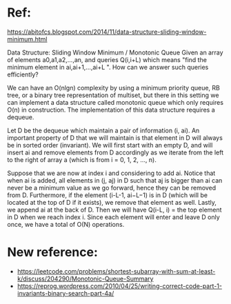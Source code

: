 # Ref:
https://abitofcs.blogspot.com/2014/11/data-structure-sliding-window-minimum.html

Data Structure: Sliding Window Minimum / Monotonic Queue
Given an array of elements a0,a1,a2,…,an, and queries Q(i,i+L) which means "find the minimum element in ai,ai+1,…,ai+L ".
How can we answer such queries efficiently?

We can have an O(nlgn) complexity by using a minimum priority queue, RB tree, or a binary tree representation of multiset, 
but there in this setting we can implement a data structure called monotonic queue which only requires O(n) in construction.
The implementation of this data structure requires a dequeue.

Let D be the dequeue which maintain a pair of information (i, ai). 
An important property of D that we will maintain is that element in D will always be in sorted order (invariant). 
We will first start with an empty D, and will insert ai and remove elements from D accordingly as we iterate
from the left to the right of array a (which is from i = 0, 1, 2, ..., n).

Suppose that we are now at index i and considering to add ai. 
Notice that when ai is added, all elements in (j, aj) in D such that aj is bigger than ai can never be a minimum value as we go forward, 
hence they can be removed from D. Furthermore, if the element (i-L-1, ai−L−1) is in D (which will be located at the top of D if it exists),
we remove that element as well. Lastly, we append ai at the back of D. Then we will have Q(i-L, i) = the top element in D
when we reach index i. Since each element will enter and leave D only once, we have a total of O(N) operations. 


# New reference:
* https://leetcode.com/problems/shortest-subarray-with-sum-at-least-k/discuss/204290/Monotonic-Queue-Summary
* https://reprog.wordpress.com/2010/04/25/writing-correct-code-part-1-invariants-binary-search-part-4a/
